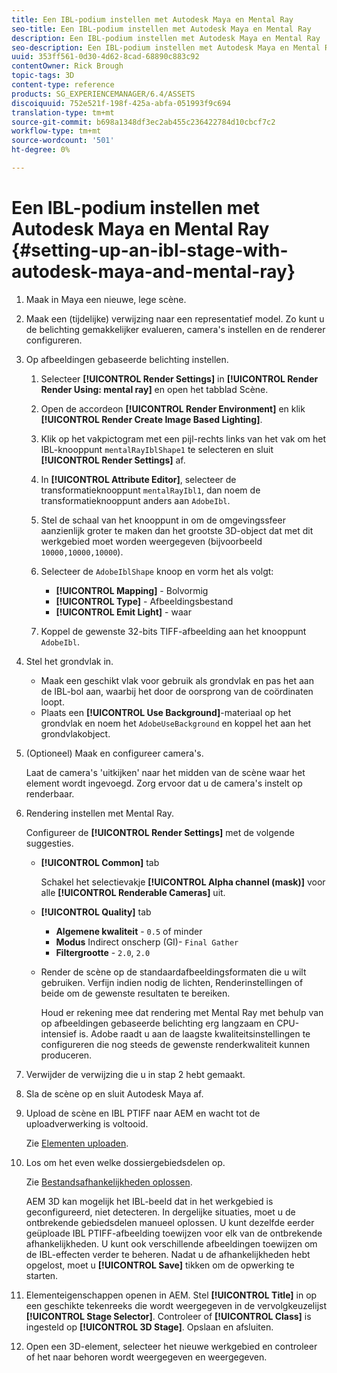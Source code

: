 ```yaml
---
title: Een IBL-podium instellen met Autodesk Maya en Mental Ray
seo-title: Een IBL-podium instellen met Autodesk Maya en Mental Ray
description: Een IBL-podium instellen met Autodesk Maya en Mental Ray
seo-description: Een IBL-podium instellen met Autodesk Maya en Mental Ray
uuid: 353ff561-0d30-4d62-8cad-68890c883c92
contentOwner: Rick Brough
topic-tags: 3D
content-type: reference
products: SG_EXPERIENCEMANAGER/6.4/ASSETS
discoiquuid: 752e521f-198f-425a-abfa-051993f9c694
translation-type: tm+mt
source-git-commit: b698a1348df3ec2ab455c236422784d10cbcf7c2
workflow-type: tm+mt
source-wordcount: '501'
ht-degree: 0%

---
```



# Een IBL-podium instellen met Autodesk Maya en Mental Ray {#setting-up-an-ibl-stage-with-autodesk-maya-and-mental-ray}

1. Maak in Maya een nieuwe, lege scène.

1. Maak een (tijdelijke) verwijzing naar een representatief model. Zo kunt u de belichting gemakkelijker evalueren, camera&#39;s instellen en de renderer configureren.
1. Op afbeeldingen gebaseerde belichting instellen.

   1. Selecteer **[!UICONTROL Render Settings]** in **[!UICONTROL Render Render Using: mental ray]** en open het tabblad Scène.
   1. Open de accordeon **[!UICONTROL Render Environment]** en klik **[!UICONTROL Render Create Image Based Lighting]**.
   1. Klik op het vakpictogram met een pijl-rechts links van het vak om het IBL-knooppunt `mentalRayIblShape1` te selecteren en sluit **[!UICONTROL Render Settings]** af.
   1. In **[!UICONTROL Attribute Editor]**, selecteer de transformatieknooppunt `mentalRayIbl1`, dan noem de transformatieknooppunt anders aan `AdobeIbl`.
   1. Stel de schaal van het knooppunt in om de omgevingssfeer aanzienlijk groter te maken dan het grootste 3D-object dat met dit werkgebied moet worden weergegeven (bijvoorbeeld `10000,10000,10000`).
   1. Selecteer de `AdobeIblShape` knoop en vorm het als volgt:

      * **[!UICONTROL Mapping]** - Bolvormig
      * **[!UICONTROL Type]** - Afbeeldingsbestand
      * **[!UICONTROL Emit Light]** - waar
   1. Koppel de gewenste 32-bits TIFF-afbeelding aan het knooppunt `AdobeIbl`.


1. Stel het grondvlak in.

   * Maak een geschikt vlak voor gebruik als grondvlak en pas het aan de IBL-bol aan, waarbij het door de oorsprong van de coördinaten loopt.
   * Plaats een **[!UICONTROL Use Background]**-materiaal op het grondvlak en noem het `AdobeUseBackground` en koppel het aan het grondvlakobject.

1. (Optioneel) Maak en configureer camera&#39;s.

   Laat de camera&#39;s &#39;uitkijken&#39; naar het midden van de scène waar het element wordt ingevoegd. Zorg ervoor dat u de camera&#39;s instelt op renderbaar.

1. Rendering instellen met Mental Ray.

   Configureer de **[!UICONTROL Render Settings]** met de volgende suggesties.

   * **[!UICONTROL Common]** tab

      Schakel het selectievakje **[!UICONTROL Alpha channel (mask)]** voor alle **[!UICONTROL Renderable Cameras]** uit.

   * **[!UICONTROL Quality]** tab

      * **Algemene kwaliteit** -  `0.5` of minder
      * **Modus**  Indirect onscherp (GI)-  `Final Gather`
      * **Filtergrootte** -  `2.0`,  `2.0`
   * Render de scène op de standaardafbeeldingsformaten die u wilt gebruiken. Verfijn indien nodig de lichten, Renderinstellingen of beide om de gewenste resultaten te bereiken.

      Houd er rekening mee dat rendering met Mental Ray met behulp van op afbeeldingen gebaseerde belichting erg langzaam en CPU-intensief is. Adobe raadt u aan de laagste kwaliteitsinstellingen te configureren die nog steeds de gewenste renderkwaliteit kunnen produceren.


1. Verwijder de verwijzing die u in stap 2 hebt gemaakt.

1. Sla de scène op en sluit Autodesk Maya af.

1. Upload de scène en IBL PTIFF naar AEM en wacht tot de uploadverwerking is voltooid.

   Zie [Elementen uploaden](managing-assets-touch-ui.md#uploading-assets).

1. Los om het even welke dossiergebiedsdelen op.

   Zie [Bestandsafhankelijkheden oplossen](resolve-file-dependencies.md).

   AEM 3D kan mogelijk het IBL-beeld dat in het werkgebied is geconfigureerd, niet detecteren. In dergelijke situaties, moet u de ontbrekende gebiedsdelen manueel oplossen. U kunt dezelfde eerder geüploade IBL PTIFF-afbeelding toewijzen voor elk van de ontbrekende afhankelijkheden. U kunt ook verschillende afbeeldingen toewijzen om de IBL-effecten verder te beheren. Nadat u de afhankelijkheden hebt opgelost, moet u **[!UICONTROL Save]** tikken om de opwerking te starten.

1. Elementeigenschappen openen in AEM. Stel **[!UICONTROL Title]** in op een geschikte tekenreeks die wordt weergegeven in de vervolgkeuzelijst **[!UICONTROL Stage Selector]**. Controleer of **[!UICONTROL Class]** is ingesteld op **[!UICONTROL 3D Stage]**. Opslaan en afsluiten.

1. Open een 3D-element, selecteer het nieuwe werkgebied en controleer of het naar behoren wordt weergegeven en weergegeven.

